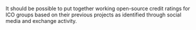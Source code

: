 It should be possible to put together working open-source credit ratings for ICO groups based on their previous projects as identified through social media and exchange activity.
